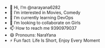 - 👋 Hi, I’m @narayana6282
- 👀 I’m interested in Movies, Comedy
- 🌱 I’m currently learning DevOps
- 💞️ I’m looking to collaborate on Girls
- 📫 How to reach me 9390979037
- 😄 Pronouns: NaraYana
- ⚡ Fun fact: Life Is Short, Enjoy Every Moment

<!---
narayana6282/narayana6282 is a ✨ special ✨ repository because its `README.md` (this file) appears on your GitHub profile.
You can click the Preview link to take a look at your changes.
--->
